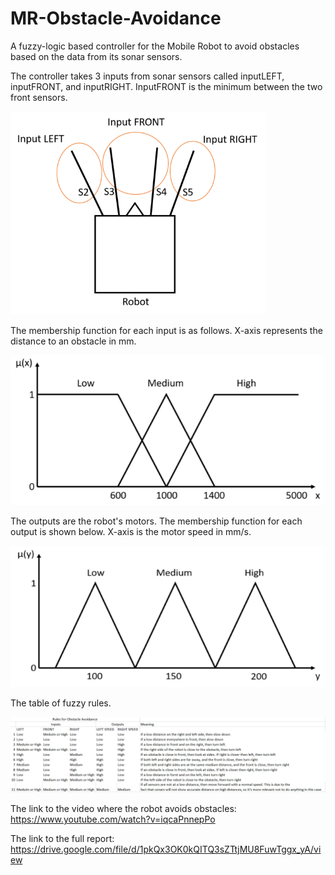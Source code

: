 # MR-Obstacle-Avoidance
A fuzzy-logic based controller for the Mobile Robot to avoid obstacles based on the data from its sonar sensors.

The controller takes 3 inputs from sonar sensors called inputLEFT, inputFRONT, and inputRIGHT. InputFRONT is the minimum between the two front sensors.

<img src="https://github.com/Lavr18/MR-Obstacle-Avoidance/blob/master/inputSensors.png" width="408" height = "325">

The membership function for each input is as follows. X-axis represents the distance to an obstacle in mm.

![Alt text](https://github.com/Lavr18/MR-Obstacle-Avoidance/blob/master/inputMFforGit.PNG)

The outputs are the robot's motors. The membership function for each output is shown below. X-axis is the motor speed in mm/s.

![Alt text](https://github.com/Lavr18/MR-Obstacle-Avoidance/blob/master/outputMFforGit.PNG)

The table of fuzzy rules.

![Alt text](https://github.com/Lavr18/MR-Obstacle-Avoidance/blob/master/fuzzyRules.PNG)

The link to the video where the robot avoids obstacles: https://www.youtube.com/watch?v=iqcaPnnepPo

The link to the full report: https://drive.google.com/file/d/1pkQx3OK0kQITQ3sZTtjMU8FuwTggx_yA/view

